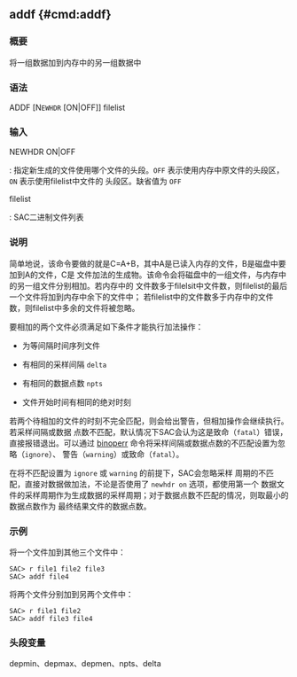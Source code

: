 ## addf {#cmd:addf}

### 概要

将一组数据加到内存中的另一组数据中

### 语法

ADDF \[N`EWHDR` \[ON|OFF\]\] filelist

### 输入

NEWHDR ON|OFF

:   指定新生成的文件使用哪个文件的头段。`OFF`
    表示使用内存中原文件的头段区，`ON` 表示使用filelist中文件的
    头段区。缺省值为 `OFF`

filelist

:   SAC二进制文件列表

### 说明

简单地说，该命令要做的就是C=A+B，其中A是已读入内存的文件，B是磁盘中要加到A的文件，C是
文件加法的生成物。该命令会将磁盘中的一组文件，与内存中的另一组文件分别相加。若内存中的
文件数多于filelsit中文件数，则filelist的最后一个文件将加到内存中余下的文件中；
若filelist中的文件数多于内存中的文件数，则filelist中多余的文件将被忽略。

要相加的两个文件必须满足如下条件才能执行加法操作：

-   为等间隔时间序列文件

-   有相同的采样间隔 `delta`

-   有相同的数据点数 `npts`

-   文件开始时间有相同的绝对时刻

若两个待相加的文件的时刻不完全匹配，则会给出警告，但相加操作会继续执行。若采样间隔或数据
点数不匹配，默认情况下SAC会认为这是致命（`fatal`）错误，直接报错退出。可以通过
[binoperr](/commands/binoperr.md)
命令将采样间隔或数据点数的不匹配设置为忽略（`ignore`）、
警告（`warning`）或致命（`fatal`）。

在将不匹配设置为 `ignore` 或 `warning` 的前提下，SAC会忽略采样
周期的不匹配，直接对数据做加法，不论是否使用了 `newhdr on`
选项，都使用第一个
数据文件的采样周期作为生成数据的采样周期；对于数据点数不匹配的情况，则取最小的数据点数作为
最终结果文件的数据点数。

### 示例

将一个文件加到其他三个文件中：

``` {.bash}
SAC> r file1 file2 file3
SAC> addf file4
```

将两个文件分别加到另两个文件中：

``` {.bash}
SAC> r file1 file2
SAC> addf file3 file4
```

### 头段变量

depmin、depmax、depmen、npts、delta

